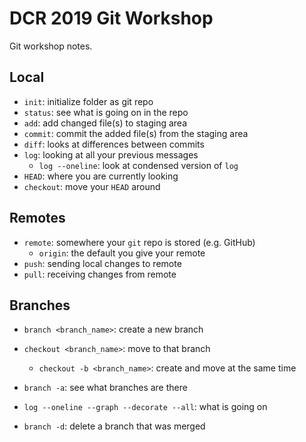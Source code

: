 
# DCR 2019 Git Workshop

Git workshop notes.

## Local

- `init`: initialize folder as git repo
- `status`: see what is going on in the repo
- `add`: add changed file(s) to staging area
- `commit`: commit the added file(s) from the staging area
- `diff`: looks at differences between commits
- `log`: looking at all your previous messages
  - `log --oneline`: look at condensed version of `log`
- `HEAD`: where you are currently looking
- `checkout`: move your `HEAD` around

## Remotes

- `remote`: somewhere your `git` repo is stored (e.g. GitHub)
  - `origin`: the default you give your remote
- `push`: sending local changes to remote
- `pull`: receiving changes from remote

## Branches
- `branch <branch_name>`: create a new branch
- `checkout <branch_name>`: move to that branch
  - `checkout -b <branch_name>`: create and move at the same time
- `branch -a`: see what branches are there

- `log --oneline --graph --decorate --all`: what is going on 
 	 
- `branch -d`: delete a branch that was merged
